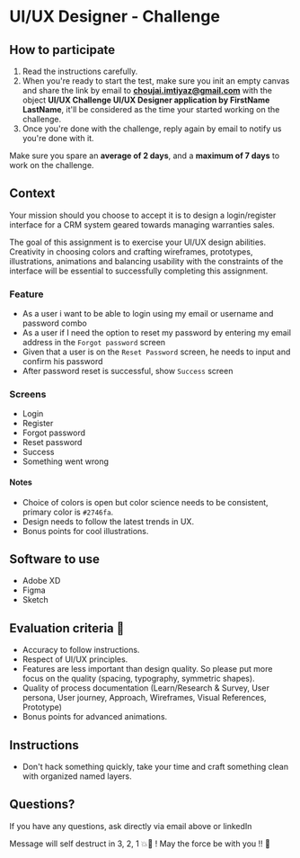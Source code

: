 # UI/UX Designer - Challenge

## How to participate

1. Read the instructions carefully.
2. When you're ready to start the test, make sure you init an empty canvas and share the link by email to **choujai.imtiyaz@gmail.com** with the object **UI/UX Challenge UI/UX Designer application by FirstName LastName**, it'll be considered as the time your started working on the challenge.
3. Once you're done with the challenge, reply again by email to notify us you're done with it.

Make sure you spare an **average of 2 days**, and a **maximum of 7 days** to work on the challenge.

## Context

Your mission should you choose to accept it is to design a login/register interface for a CRM system geared towards managing warranties sales.

The goal of this assignment is to exercise your UI/UX design abilities. Creativity in choosing colors and crafting wireframes, prototypes, illustrations, animations and balancing usability with the constraints of the interface will be essential to successfully completing this assignment.

### Feature

- As a user i want to be able to login using my email or username and password combo
- As a user if I need the option to reset my password by entering my email address in the `Forgot password` screen
- Given that a user is on the `Reset Password` screen, he needs to input and confirm his password
- After password reset is successful, show `Success` screen

### Screens

- Login
- Register
- Forgot password
- Reset password
- Success
- Something went wrong

#### Notes

- Choice of colors is open but color science needs to be consistent, primary color is `#2746fa`.
- Design needs to follow the latest trends in UX.
- Bonus points for cool illustrations.

## Software to use

- Adobe XD
- Figma
- Sketch

## Evaluation criteria 🚨

- Accuracy to follow instructions.
- Respect of UI/UX principles.
- Features are less important than design quality. So please put more focus on the quality (spacing, typography, symmetric shapes).
- Quality of process documentation (Learn/Research & Survey, User persona, User journey, Approach, Wireframes, Visual References, Prototype)
- Bonus points for advanced animations.

## Instructions

- Don't hack something quickly, take your time and craft something clean with organized named layers.

## Questions?

If you have any questions, ask directly via email above or linkedIn

Message will self destruct in 3, 2, 1 💥🧨 ! May the force be with you !! 🖖
